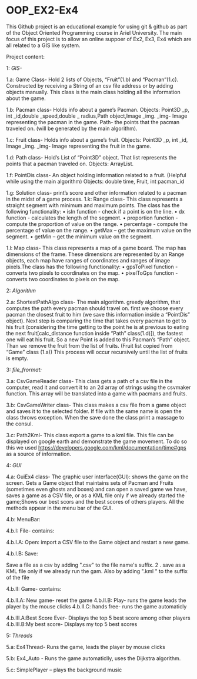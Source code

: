 # OOP_EX2-Ex4
This Github project is an educational example for using git & github as part of the Object Oriented Programming course in Ariel University. The main focus of this project is to allow an online suppoer of Ex2, Ex3, Ex4 which are all related to a GIS like system.

Project content:

1: *GIS-*

1.a: Game Class- Hold 2 lists of Objects, “Fruit”(1.b) and “Pacman”(1.c). Constructed by receiving a String of an csv file address or by adding objects manually. This class is the main class holding all the information about the game.

1.b: Pacman class- Holds info about a game’s Pacman. Objects: Point3D _p, int _id,double _speed,double _ radius,Path object,Image _img. _img- Image representing the pacman in the game. Path- the points that the pacman traveled on. (will be generated by the main algorithm).

1.c: Fruit class- Holds info about a game’s fruit. Objects: Point3D _p, int _id, Image _img. _img- Image representing the fruit in the game.

1.d: Path class- Hold’s List of “Point3D” object. That list represents the points that a pacman traveled on. Objects: ArrayList.

1.f: PointDis class- An object holding information related to a fruit. (Helpful while using the main algorithm) Objects: double time, Fruit, int pacman_id

1.g: Solution class- print’s score and other information related to a pacman in the midst of a game process. 1.k: Range class- This class represents a straight segment with minimum and maximum points. The class has the following functionality: •	isIn function - check if a point is on the line. •	dx function - calculates the length of the segment. •	proportion function - compute the proportion of value on the range. •	percentage - compute the percentage of value on the range. •	getMax – get the maximum value on the segment. •	getMin – get the minimum value on the segment.

1.l: Map class- This class represents a map of a game board. The map has dimensions of the frame. These dimensions are represented by an Range objects, each map have ranges of coordinates and ranges of image pixels.The class has the following functionality: •	gpsToPixel function - converts two pixels to coordinates on the map. •	pixelToGps function - converts two coordinates to pixels on the map.

2: *Algorithm*

2.a: ShortestPathAlgo class- The main algorithm. greedy algorithm, that computes the path every pacman should travel on. first we choose every pacman the closest fruit to him (we save this information inside a “PointDis” object). Next step is comparing the time that takes every pacman to get to his fruit (considering the time getting to the point he is at previous to eating the next fruit[calc_distance function inside “Path” class(1.d)]), the fastest one will eat his fruit. So a new Point is added to this Pacman’s “Path” object. Than we remove the fruit from the list of fruits. (Fruit list copied from “Game” class (1.a)) This process will occur recursively until the list of fruits is empty.

3: *file_frormat:*

3.a: CsvGameReader class- This class gets a path of a csv file in the computer, read it and convert it to an 2d array of strings using the csvmaker function. This array will be translated into a game with pacmans and fruits.

3.b: CsvGameWriter class- This class makes a csv file from a game object and saves it to the selected folder. If file with the same name is open the class throws exception. When the save done the class print a massage to the consul.

3.c: Path2Kml- This class export a game to a kml file. This file can be displayed on google earth and demonstrate the game movement. To do so this we used https://developers.google.com/kml/documentation/time#gps as a source of information.

4: *GUI*

4.a: GuiEx4 class- The graphic user interface(GUI):
shows the game on the screen. Gets a Game object that maintains sets of Pacman and Fruits (sometimes even ghosts and boxes) and can open a saved game we have, saves a game as a CSV file, or as a KML file only if we already started the game;Shows our best scors and the best scores of others players.
All the methods appear in the menu bar of the GUI.

4.b: MenuBar:

4.b.I: File- contains:

4.b.I.A: Open: import a CSV file to the Game object and restart a new game.

4.b.I.B: Save:

Save a file as a csv by adding ".csv" to the file name's suffix.
2 . save as a KML file only if we already run the gam. Also by adding ".kml " to the suffix of the file

4.b.II: Game- contains:

4.b.II.A: New game- reset the game
4.b.II.B: Play- runs the game leads  the player by the mouse clicks
4.b.II.C: hands free- runs the game automaticly 

4.b.III.A:Best Score Ever- Displays the top 5 best score among other players
4.b.III.B:My best score- Displays my top 5 best scores 

5: *Threads*

5.a: Ex4Thread- Runs the game, leads the player by mouse clicks 

5.b: Ex4_Auto - Runs the game automaticlly, uses the Dijkstra algorithm.

5.c: SimplePlayer – plays the background music

